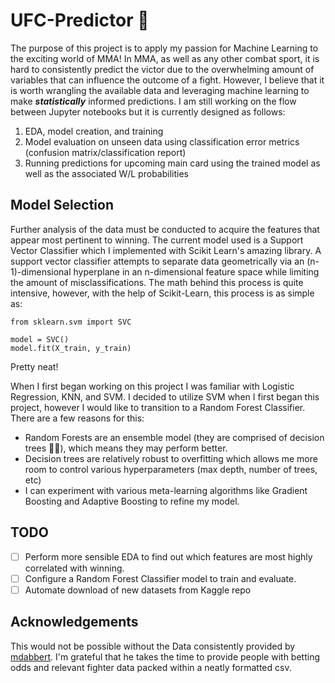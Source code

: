 
# UFC-Predictor 🥊 

The purpose of this project is to apply my passion for Machine Learning to the exciting world of MMA! In MMA, as well as any other combat sport, it is hard to consistently predict the victor due to the overwhelming amount of variables that can influence the outcome of a fight. However, I believe that it is worth wrangling the available data and leveraging machine learning to make ***statistically*** informed predictions. I am still working on the flow between Jupyter notebooks but it is currently designed as follows:

1. EDA, model creation, and training
2. Model evaluation on unseen data using classification error metrics (confusion matrix/classification report)
3. Running predictions for upcoming main card using the trained model as well as the associated W/L probabilities

## Model Selection

Further analysis of the data must be conducted to acquire the features that appear most pertinent to winning. The current model used is a Support Vector Classifier which I implemented with Scikit Learn's amazing library. A support vector classifier attempts to separate data geometrically via an (n-1)-dimensional hyperplane in an n-dimensional feature space while limiting the amount of misclassifications. The math behind this process is quite intensive, however, with the help of Scikit-Learn, this process is as simple as:

```
from sklearn.svm import SVC

model = SVC()
model.fit(X_train, y_train)
```

Pretty neat!

When I first began working on this project I was familiar with Logistic Regression, KNN, and SVM. I decided to utilize SVM when I first began this project, however I would like to transition to a Random Forest Classifier. There are a few reasons for this:
- Random Forests are an ensemble model (they are comprised of decision trees 🌲🌳), which means they may perform better.
- Decision trees are relatively robust to overfitting which allows me more room to control various hyperparameters (max depth, number of trees, etc)
- I can experiment with various meta-learning algorithms like Gradient Boosting and Adaptive Boosting to refine my model. 

## TODO

- [ ] Perform more sensible EDA to find out which features are most highly correlated with winning.
- [ ] Configure a Random Forest Classifier model to train and evaluate.
- [ ] Automate download of new datasets from Kaggle repo

##  Acknowledgements

This would not be possible without the Data consistently provided by [mdabbert](https://www.kaggle.com/mdabbert). I'm grateful that he takes the time to provide people with betting odds and relevant fighter data packed within a neatly formatted csv. 

